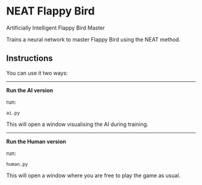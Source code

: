 # NEAT Flappy Bird

Artificially Intelligent Flappy Bird Master

Trains a neural network to master Flappy Bird using the NEAT method.

## Instructions

You can use it two ways:

---

**Run the AI version**

run:

`ai.py`

This will open a window visualising the AI during training.

---

**Run the Human version**

run:

`human.py`

This will open a window where you are free to play the game as usual.
